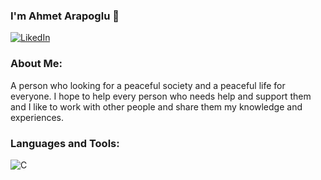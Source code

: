 ### I'm Ahmet Arapoglu 👋
[![LikedIn](http://unmaintained.tech/badge.svg)](https://www.linkedin.com/in/aiar7b/)



### About Me:
A person who looking for a peaceful society and a peaceful life for everyone. I hope to help every person who needs help and support them and I like to work with other people and share them my knowledge and experiences.

### Languages and Tools:
![C](https://img.shields.io/badge/c-%2300599C.svg?style=for-the-badge&logo=c&logoColor=white)



